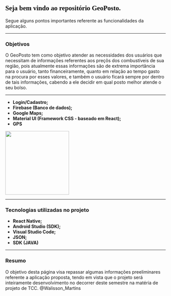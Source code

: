 <h2 style="color: #000000; font-family: Palatino Linotype; font-weight: bold;"> Seja bem vindo ao repositório GeoPosto.</h2>

Segue alguns pontos importantes referente as funcionalidades da aplicação.
<hr>
<h3> Objetivos </h3>
<p> O GeoPosto tem como objetivo atender as necessidades dos usuários que necessitam de informações referentes aos preçõs dos combustíveis de sua região, pois atualmente essas informações são de extrema importância para o usuário, tanto financeiramente, quanto em relação ao tempo gasto na procura por esses valores, e também o usuário ficará sempre por dentro de tais informações, cabendo a ele decidir em qual posto melhor atende o seu bolso.</p>
<hr>

<ul>
  <li> <b>Login/Cadastro; </b> </li>
  <li> <b>Firebase (Banco de dados); </b> </li>
  <li> <b>Google Maps; </b> </li>
  <li> <b>Material UI (Framework CSS - baseado em React); </b> </li>
  <li> <b> GPS </b> </li>
</ul>

<p><img src="https://image.flaticon.com/icons/svg/46/46314.svg" widht="120" height="200" /></p>
<hr>

<h3>  Tecnologias utilizadas no projeto </h3>

<ul>
  <li> <b>React Native; </b> </li>
  <li> <b>Android Studio (SDK); </b> </li>
  <li> <b>Visual Studio Code; </b> </li>
  <li> <b>JSON; </b> </li>
  <li> <b> SDK (JAVA) </b> </li>
</ul>

<hr>

<h3> Resumo </h3>
<p> O objetivo desta página visa repassar algumas informações preeliminares referente a aplicação proposta, 
     tendo em vista que o projeto será inteiramente desenvolvimento no decorrer deste semestre na matéria de projeto de TCC.
  @Walisson_Martins
</p>

